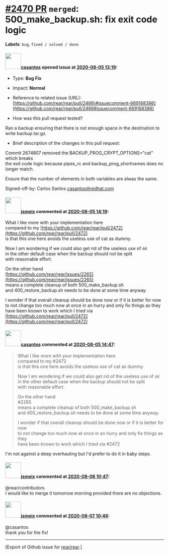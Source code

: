 [\#2470 PR](https://github.com/rear/rear/pull/2470) `merged`: 500\_make\_backup.sh: fix exit code logic
=======================================================================================================

**Labels**: `bug`, `fixed / solved / done`

#### <img src="https://avatars.githubusercontent.com/u/1591398?u=ec6f9b129fc68c2f63b6bdeac9faeab8f2e4f0df&v=4" width="50">[casantos](https://github.com/casantos) opened issue at [2020-08-05 13:19](https://github.com/rear/rear/pull/2470):

-   Type: **Bug Fix**

-   Impact: **Normal**

-   Reference to related issue (URL):
    [https://github.com/rear/rear/pull/2466\#issuecomment-669168386](https://github.com/rear/rear/pull/2466#issuecomment-669168386)

-   How was this pull request tested?

Ran a backup ensuring that there is not enough space in the destination
to write backup.tar.gz.

-   Brief description of the changes in this pull request:

Commit 2674807 removed the BACKUP\_PROG\_CRYPT\_OPTIONS="cat" which
breaks  
the exit code logic because pipes\_rc and backup\_prog\_shortnames does
no  
longer match.

Ensure that the number of elements in both variables are alwas the same.

Signed-off-by: Carlos Santos <casantos@redhat.com>

#### <img src="https://avatars.githubusercontent.com/u/1788608?u=925fc54e2ce01551392622446ece427f51e2f0ce&v=4" width="50">[jsmeix](https://github.com/jsmeix) commented at [2020-08-05 14:19](https://github.com/rear/rear/pull/2470#issuecomment-669221182):

What I like more with your implementation here  
compared to my
[https://github.com/rear/rear/pull/2472](https://github.com/rear/rear/pull/2472)  
is that this one here avoids the useless use of cat as dummy.

Now I am wondering if we could also get rid of the useless use of `dd`  
in the other default case when the backup should not be split  
with reasonable effort.

On the other hand  
[https://github.com/rear/rear/issues/2265](https://github.com/rear/rear/issues/2265)  
means a complete cleanup of both 500\_make\_backup.sh  
and 400\_restore\_backup.sh needs to be done at some time anyway.

I wonder if that overall cleanup should be done now or if it is better
for now  
to not change too much now at once in an hurry and only fix things as
they  
have been known to work which I tried via
[https://github.com/rear/rear/pull/2472](https://github.com/rear/rear/pull/2472)

#### <img src="https://avatars.githubusercontent.com/u/1591398?u=ec6f9b129fc68c2f63b6bdeac9faeab8f2e4f0df&v=4" width="50">[casantos](https://github.com/casantos) commented at [2020-08-05 14:47](https://github.com/rear/rear/pull/2470#issuecomment-669236954):

> What I like more with your implementation here  
> compared to my \#2472  
> is that this one here avoids the useless use of cat as dummy.
>
> Now I am wondering if we could also get rid of the useless use of
> `dd`  
> in the other default case when the backup should not be split  
> with reasonable effort.
>
> On the other hand  
> \#2265  
> means a complete cleanup of both 500\_make\_backup.sh  
> and 400\_restore\_backup.sh needs to be done at some time anyway.
>
> I wonder if that overall cleanup should be done now or if it is better
> for now  
> to not change too much now at once in an hurry and only fix things as
> they  
> have been known to work which I tried via \#2472

I'm not against a deep overhauling but I'd prefer to do it in baby
steps.

#### <img src="https://avatars.githubusercontent.com/u/1788608?u=925fc54e2ce01551392622446ece427f51e2f0ce&v=4" width="50">[jsmeix](https://github.com/jsmeix) commented at [2020-08-06 10:47](https://github.com/rear/rear/pull/2470#issuecomment-669855568):

@rear/contributors  
I would like to merge it tomorrow morning provided there are no
objections.

#### <img src="https://avatars.githubusercontent.com/u/1788608?u=925fc54e2ce01551392622446ece427f51e2f0ce&v=4" width="50">[jsmeix](https://github.com/jsmeix) commented at [2020-08-07 10:46](https://github.com/rear/rear/pull/2470#issuecomment-670456215):

@casantos  
thank you for the fix!

------------------------------------------------------------------------

\[Export of Github issue for
[rear/rear](https://github.com/rear/rear).\]
